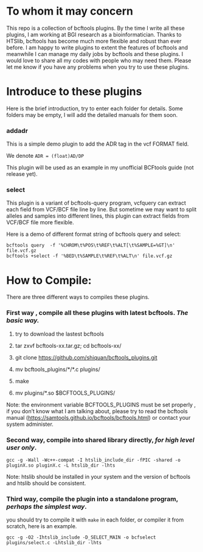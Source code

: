 # To whom it may concern

This repo is a collection of bcftools plugins. By the time  I write all these plugins, I am working at BGI research as a bioinformatician. Thanks to HTSlib, bcftools has become much more flexible and robust than ever before. I am happy to write plugins to extent the features of bcftools and meanwhile I can manage my daily jobs by bcftools and these plugins. I would love to share all my codes with people who may need them. Please let me know if you have any problems when you try to use these plugins.



# Introduce to these plugins

Here is the brief introduction, try to enter each folder for details. Some folders may be empty, I will add the detailed manuals for them soon.

### addadr

This is a simple demo plugin to add the ADR tag in the vcf FORMAT field.

We denote `ADR = (float)AD/DP`

This plugin will be used as an example in my unofficial BCFtools guide (not release yet).



### select

This plugin is a variant of bcftools-query program, vcfquery can extract each field from VCF/BCF file line by line. But sometime we may want to split alleles and samples into different lines, this plugin can extract fields from VCF/BCF file more flexible.

Here is a demo of different format string of bcftools query and select:

``` 
bcftools query  -f '%CHROM\t%POS\t%REF\t%ALT[\t%SAMPLE=%GT]\n' file.vcf.gz
bcftools +select -f '%BED\t%SAMPLE\t%REF\t%ALT\n' file.vcf.gz
```



# How to Compile:

There are three different ways to compiles these plugins.

### First way , compile all these plugins with latest bcftools. ***The basic way.***



1)  try to  download the lastest bcftools

2)  tar zxvf bcftools-xx.tar.gz; cd bcftools-xx/

3)  git clone https://github.com/shiquan/bcftools_plugins.git

4) mv bcftools_plugins/\*/\*.c  plugins/

5) make

6) mv plugins/*.so $BCFTOOLS_PLUGINS/



Note:  the environment variable BCFTOOLS_PLUGINS must be set properly , if you don’t know what I am talking about, please try to read the bcftools manual (https://samtools.github.io/bcftools/bcftools.html) or contact your system administer.



### Second way, compile into shared library directly, ***for high level user only***.

`gcc -g -Wall -Wc++-compat -I htslib_include_dir -fPIC -shared -o pluginX.so pluginX.c -L htslib_dir -lhts`

Note: htslib should be installed in your system and the version of bcftools and htslib should be consistent.



### Third way, compile the plugin into a standalone program, ***perhaps the simplest way***.

you should try to compile it with  `make` in each folder, or compiler it from scratch, here is an example.

`gcc -g -O2 -Ihtslib_include -D_SELECT_MAIN -o bcfselect plugins/select.c -Lhtslib_dir -lhts`